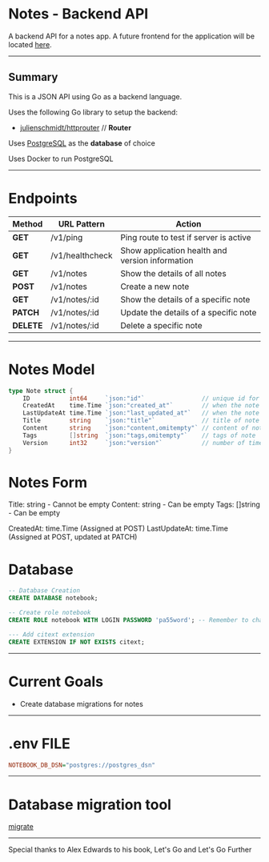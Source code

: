 # Notes - Backend API

A backend API for a notes app. A future frontend for the application will be located [here](https://github.com/KevuTheDev/notes-frontend).

---
## Summary
This is a JSON API using Go as a backend language. 

Uses the following Go library to setup the backend:
- [julienschmidt/httprouter](https://github.com/julienschmidt/httprouter) // **Router**


Uses [PostgreSQL](https://www.postgresql.org/) as the **database** of choice

Uses Docker to run PostgreSQL

---
# Endpoints

| Method | URL Pattern | Action |
| -- | -- | -- |
| **GET** | /v1/ping | Ping route to test if server is active | 
| **GET** | /v1/healthcheck | Show application health and version information | 
| **GET** | /v1/notes | Show the details of all notes | 
| **POST** | /v1/notes | Create a new note |
| **GET** | /v1/notes/:id | Show the details of a specific note | 
| **PATCH** | /v1/notes/:id | Update the details of a specific note | 
| **DELETE** | /v1/notes/:id | Delete a specific note | 

---
# Notes Model
```GO
type Note struct {
	ID           int64     `json:"id"`                // unique id for the note
	CreatedAt    time.Time `json:"created_at"`        // when the note was created
	LastUpdateAt time.Time `json:"last_updated_at"`   // when the note was last updated
	Title        string    `json:"title"`             // title of note
	Content      string    `json:"content,omitempty"` // content of note
	Tags         []string  `json:"tags,omitempty"`    // tags of note
	Version      int32     `json:"version"`           // number of times the note was updated
}
```

# Notes Form
Title:   string   - Cannot be empty
Content: string   - Can be empty
Tags:    []string - Can be empty

CreatedAt:    time.Time (Assigned at POST)
LastUpdateAt: time.Time (Assigned at POST, updated at PATCH)

# Database
```SQL
-- Database Creation
CREATE DATABASE notebook;

-- Create role notebook 
CREATE ROLE notebook WITH LOGIN PASSWORD 'pa55word'; -- Remember to change this unsecure password 

--- Add citext extension
CREATE EXTENSION IF NOT EXISTS citext;

```

---
# Current Goals
- Create database migrations for notes



---
# .env FILE
```ini
NOTEBOOK_DB_DSN="postgres://postgres_dsn"

```

---
# Database migration tool
[migrate](https://github.com/golang-migrate/migrate)


---
Special thanks to Alex Edwards to his book, Let's Go and Let's Go Further